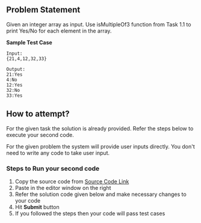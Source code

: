 ## Problem Statement
Given an integer array as input. Use isMultipleOf3 function from Task 1.1 to print 
Yes/No for each element in the array.


**Sample Test Case**
```
Input:
{21,4,12,32,33} 

Output:
21:Yes
4:No
12:Yes
32:No
33:Yes
```


## How to attempt?
For the given task the solution is already provided. Refer the steps below to execute your second code.

For the given problem the system will provide user inputs directly. You don't need to write any code to take user input.

### Steps to Run your second code
1. Copy the source code from [Source Code Link](https://raw.githubusercontent.com/Aartiarora22/Lab_assignments/main/P1/T3/Main.java)
2. Paste in the editor window on the right
3. Refer the solution code given below and make necessary changes to your code
4. Hit **Submit** button
5. If you followed the steps then your code will pass test cases

